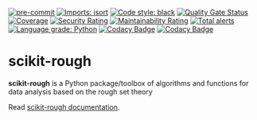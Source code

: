 [![pre-commit](https://img.shields.io/badge/pre--commit-enabled-brightgreen?logo=pre-commit&logoColor=white)](https://github.com/pre-commit/pre-commit)
[![Imports: isort](https://img.shields.io/badge/%20imports-isort-%231674b1?style=flat&labelColor=ef8336)](https://pycqa.github.io/isort/)
[![Code style: black](https://img.shields.io/badge/code%20style-black-000000.svg)](https://github.com/psf/black)
[![Quality Gate Status](https://sonarcloud.io/api/project_badges/measure?project=sebov_scikit-rough&metric=alert_status)](https://sonarcloud.io/summary/new_code?id=sebov_scikit-rough)
[![Coverage](https://sonarcloud.io/api/project_badges/measure?project=sebov_scikit-rough&metric=coverage)](https://sonarcloud.io/summary/new_code?id=sebov_scikit-rough)
[![Security Rating](https://sonarcloud.io/api/project_badges/measure?project=sebov_scikit-rough&metric=security_rating)](https://sonarcloud.io/summary/new_code?id=sebov_scikit-rough)
[![Maintainability Rating](https://sonarcloud.io/api/project_badges/measure?project=sebov_scikit-rough&metric=sqale_rating)](https://sonarcloud.io/summary/new_code?id=sebov_scikit-rough)
[![Total alerts](https://img.shields.io/lgtm/alerts/g/sebov/scikit-rough.svg?logo=lgtm&logoWidth=18)](https://lgtm.com/projects/g/sebov/scikit-rough/alerts/)
[![Language grade: Python](https://img.shields.io/lgtm/grade/python/g/sebov/scikit-rough.svg?logo=lgtm&logoWidth=18)](https://lgtm.com/projects/g/sebov/scikit-rough/context:python)
[![Codacy Badge](https://app.codacy.com/project/badge/Grade/a1e1457efb4b4b5da569b9c9881f1ca9)](https://www.codacy.com/gh/sebov/scikit-rough/dashboard?utm_source=github.com&utm_medium=referral&utm_content=sebov/scikit-rough&utm_campaign=Badge_Grade)
[![Codacy Badge](https://app.codacy.com/project/badge/Coverage/a1e1457efb4b4b5da569b9c9881f1ca9)](https://www.codacy.com/gh/sebov/scikit-rough/dashboard?utm_source=github.com&utm_medium=referral&utm_content=sebov/scikit-rough&utm_campaign=Badge_Coverage)

# scikit-rough

**scikit-rough** is a Python package/toolbox of algorithms and functions for data analysis
based on the rough set theory


Read [scikit-rough documentation](https://scikit-rough.readthedocs.io/).
